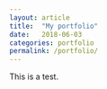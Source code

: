 ```yaml
---
layout: article
title:  "My portfolio"
date:   2018-06-03
categories: portfolio
permalink: /portfolio/
---
```


This is a test.